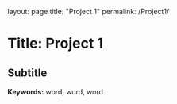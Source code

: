 layout: page
title: "Project 1"
permalink: /Project1/

# Title: Project 1
## Subtitle

**Keywords:** word, word, word
